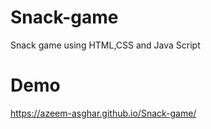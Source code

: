 # Snack-game
Snack game using HTML,CSS and Java Script
# Demo
https://azeem-asghar.github.io/Snack-game/

